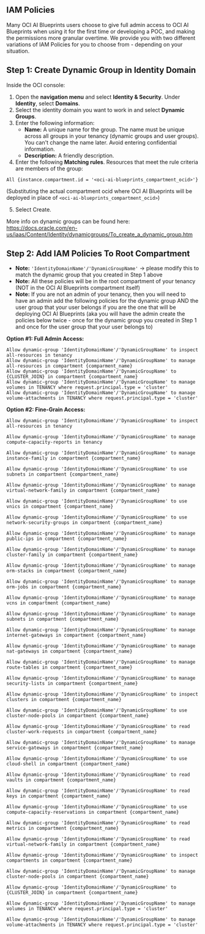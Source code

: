 ## IAM Policies

Many OCI AI Blueprints users choose to give full admin access to OCI AI Blueprints when using it for the first time or developing a POC, and making the permissions more granular overtime. We provide you with two different variations of IAM Policies for you to choose from - depending on your situation.

## Step 1: Create Dynamic Group in Identity Domain

Inside the OCI console:

1. Open the **navigation menu** and select **Identity & Security**. Under **Identity**, select **Domains**.
2. Select the identity domain you want to work in and select **Dynamic Groups**.
3. Enter the following information:
   - **Name:** A unique name for the group. The name must be unique across all groups in your tenancy (dynamic groups and user groups). You can't change the name later. Avoid entering confidential information.
   - **Description:** A friendly description.
4. Enter the following **Matching rules**. Resources that meet the rule criteria are members of the group:

```
All {instance.compartment.id = '<oci-ai-blueprints_compartment_ocid>'}
```

(Substituting the actual compartment ocid where OCI AI Blueprints will be deployed in place of `<oci-ai-blueprints_compartment_ocid>`)

5. Select Create.

More info on dynamic groups can be found here: https://docs.oracle.com/en-us/iaas/Content/Identity/dynamicgroups/To_create_a_dynamic_group.htm

## Step 2: Add IAM Policies To Root Compartment

- **Note:** `'IdentityDomainName'/'DynamicGroupName'` -> please modify this to match the dynamic group that you created in Step 1 above
- **Note:** All these policies will be in the root compartment of your tenancy (NOT in the OCI AI Blueprints compartment itself)
- **Note:** If you are not an admin of your tenancy, then you will need to have an admin add the following policies for the dynamic group AND the user group that your user belongs if you are the one that will be deploying OCI AI Blueprints (aka you will have the admin create the policies below twice - once for the dynamic group you created in Step 1 and once for the user group that your user belongs to)

**Option #1: Full Admin Access:**

```
Allow dynamic-group 'IdentityDomainName'/'DynamicGroupName' to inspect all-resources in tenancy
Allow dynamic-group 'IdentityDomainName'/'DynamicGroupName' to manage all-resources in compartment {comparment_name}
Allow dynamic-group 'IdentityDomainName'/'DynamicGroupName' to {CLUSTER_JOIN} in compartment {compartment_name}
Allow dynamic-group 'IdentityDomainName'/'DynamicGroupName' to manage volumes in TENANCY where request.principal.type = 'cluster'
Allow dynamic-group 'IdentityDomainName'/'DynamicGroupName' to manage volume-attachments in TENANCY where request.principal.type = 'cluster'
```

**Option #2: Fine-Grain Access:**

```
Allow dynamic-group 'IdentityDomainName'/'DynamicGroupName' to inspect all-resources in tenancy

Allow dynamic-group 'IdentityDomainName'/'DynamicGroupName' to manage compute-capacity-reports in tenancy

Allow dynamic-group 'IdentityDomainName'/'DynamicGroupName' to manage instance-family in compartment {compartment_name}

Allow dynamic-group 'IdentityDomainName'/'DynamicGroupName' to use subnets in compartment {compartment_name}

Allow dynamic-group 'IdentityDomainName'/'DynamicGroupName' to manage virtual-network-family in compartment {compartment_name}

Allow dynamic-group 'IdentityDomainName'/'DynamicGroupName' to use vnics in compartment {compartment_name}

Allow dynamic-group 'IdentityDomainName'/'DynamicGroupName' to use network-security-groups in compartment {compartment_name}

Allow dynamic-group 'IdentityDomainName'/'DynamicGroupName' to manage public-ips in compartment {compartment_name}

Allow dynamic-group 'IdentityDomainName'/'DynamicGroupName' to manage cluster-family in compartment {compartment_name}

Allow dynamic-group 'IdentityDomainName'/'DynamicGroupName' to manage orm-stacks in compartment {compartment_name}

Allow dynamic-group 'IdentityDomainName'/'DynamicGroupName' to manage orm-jobs in compartment {compartment_name}

Allow dynamic-group 'IdentityDomainName'/'DynamicGroupName' to manage vcns in compartment {compartment_name}

Allow dynamic-group 'IdentityDomainName'/'DynamicGroupName' to manage subnets in compartment {compartment_name}

Allow dynamic-group 'IdentityDomainName'/'DynamicGroupName' to manage internet-gateways in compartment {compartment_name}

Allow dynamic-group 'IdentityDomainName'/'DynamicGroupName' to manage nat-gateways in compartment {compartment_name}

Allow dynamic-group 'IdentityDomainName'/'DynamicGroupName' to manage route-tables in compartment {compartment_name}

Allow dynamic-group 'IdentityDomainName'/'DynamicGroupName' to manage security-lists in compartment {compartment_name}

Allow dynamic-group 'IdentityDomainName'/'DynamicGroupName' to inspect clusters in compartment {compartment_name}

Allow dynamic-group 'IdentityDomainName'/'DynamicGroupName' to use cluster-node-pools in compartment {compartment_name}

Allow dynamic-group 'IdentityDomainName'/'DynamicGroupName' to read cluster-work-requests in compartment {compartment_name}

Allow dynamic-group 'IdentityDomainName'/'DynamicGroupName' to manage service-gateways in compartment {compartment_name}

Allow dynamic-group 'IdentityDomainName'/'DynamicGroupName' to use cloud-shell in compartment {compartment_name}

Allow dynamic-group 'IdentityDomainName'/'DynamicGroupName' to read vaults in compartment {compartment_name}

Allow dynamic-group 'IdentityDomainName'/'DynamicGroupName' to read keys in compartment {compartment_name}

Allow dynamic-group 'IdentityDomainName'/'DynamicGroupName' to use compute-capacity-reservations in compartment {compartment_name}

Allow dynamic-group 'IdentityDomainName'/'DynamicGroupName' to read metrics in compartment {compartment_name}

Allow dynamic-group 'IdentityDomainName'/'DynamicGroupName' to read virtual-network-family in compartment {compartment_name}

Allow dynamic-group 'IdentityDomainName'/'DynamicGroupName' to inspect compartments in compartment {compartment_name}

Allow dynamic-group 'IdentityDomainName'/'DynamicGroupName' to manage cluster-node-pools in compartment {compartment_name}

Allow dynamic-group 'IdentityDomainName'/'DynamicGroupName' to {CLUSTER_JOIN} in compartment {compartment_name}

Allow dynamic-group 'IdentityDomainName'/'DynamicGroupName' to manage volumes in TENANCY where request.principal.type = 'cluster'

Allow dynamic-group 'IdentityDomainName'/'DynamicGroupName' to manage volume-attachments in TENANCY where request.principal.type = 'cluster'
```
